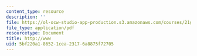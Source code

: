 ```yaml
---
content_type: resource
description: ''
file: https://ol-ocw-studio-app-production.s3.amazonaws.com/courses/21g-114-chinese-vi-streamlined-spring-2005/5bf220a186521cea23176a8875f72705_MIT21G_114S05_4_06f_1.pdf
file_type: application/pdf
resourcetype: Document
title: http://www
uid: 5bf220a1-8652-1cea-2317-6a8875f72705
---
```

